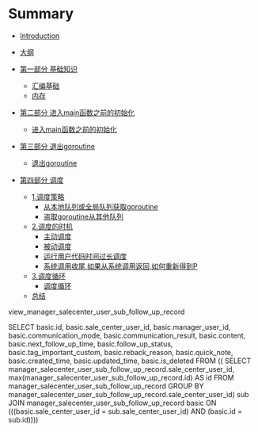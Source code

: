 # Summary

* [Introduction](README.md)

* [大纲](index.md)

* [第一部分 基础知识](part0.基础知识/1.汇编基础.md)
    * [汇编基础](part0.基础知识/1.汇编基础.md)
    * [内存](part0.基础知识/2.内存.md)

* [第二部分 进入main函数之前的初始化](part1.进入main函数之前的初始化/1.进入main函数之前的初始化.md)
    * [进入main函数之前的初始化](part1.进入main函数之前的初始化/1.进入main函数之前的初始化.md)

* [第三部分 退出goroutine](part2.退出goroutine/1.退出goroutine.md)
    * [退出goroutine](part2.退出goroutine/1.退出goroutine.md)

* [第四部分 调度]()
    * [1.调度策略](part3.调度/1.调度策略/1.1.从本地队列或全局队列获取goroutine.md)
        * [从本地队列或全局队列获取goroutine](part3.调度/1.调度策略/1.1.从本地队列或全局队列获取goroutine.md)
        * [盗取goroutine从其他队列](part3.调度/1.调度策略/1.2.盗取goroutine从其他队列.md)
    * [2.调度的时机](part3.调度/2.调度的时机/2.1.主动调度.md)
        * [主动调度](part3.调度/2.调度的时机/2.1.主动调度.md)
        * [被动调度](part3.调度/2.调度的时机/2.2.被动调度.md)
        * [运行用户代码时间过长调度](part3.调度/2.调度的时机/2.3.1.运行用户代码时间过长调度.md)
        * [系统调用收尾,如果从系统调用返回,如何重新得到P](part3.调度/2.调度的时机/2.3.2.系统调用收尾,如果从系统调用返回,如何重新得到P.md)
    * [3.调度循环](part3.调度/3.调度循环/3.3.调度循环.md)
        * [调度循环](part3.调度/3.调度循环/3.3.调度循环.md)
    * [总结](part3.调度/总结.md)



view_manager_salecenter_user_sub_follow_up_record

 SELECT basic.id,
    basic.sale_center_user_id,
    basic.manager_user_id,
    basic.communication_mode,
    basic.communication_result,
    basic.content,
    basic.next_follow_up_time,
    basic.follow_up_status,
    basic.tag_important_custom,
    basic.reback_reason,
    basic.quick_note,
    basic.created_time,
    basic.updated_time,
    basic.is_deleted
   FROM (( SELECT manager_salecenter_user_sub_follow_up_record.sale_center_user_id,
            max(manager_salecenter_user_sub_follow_up_record.id) AS id
           FROM manager_salecenter_user_sub_follow_up_record
          GROUP BY manager_salecenter_user_sub_follow_up_record.sale_center_user_id) sub
     JOIN manager_salecenter_user_sub_follow_up_record basic ON (((basic.sale_center_user_id = sub.sale_center_user_id) AND (basic.id = sub.id))))









